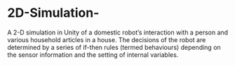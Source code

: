 # 2D-Simulation-
A 2-D simulation in Unity of a domestic robot’s interaction with a person and various household articles in a house. The decisions of the robot are determined by a series of if-then rules (termed behaviours) depending on the sensor information and the setting of internal variables.
